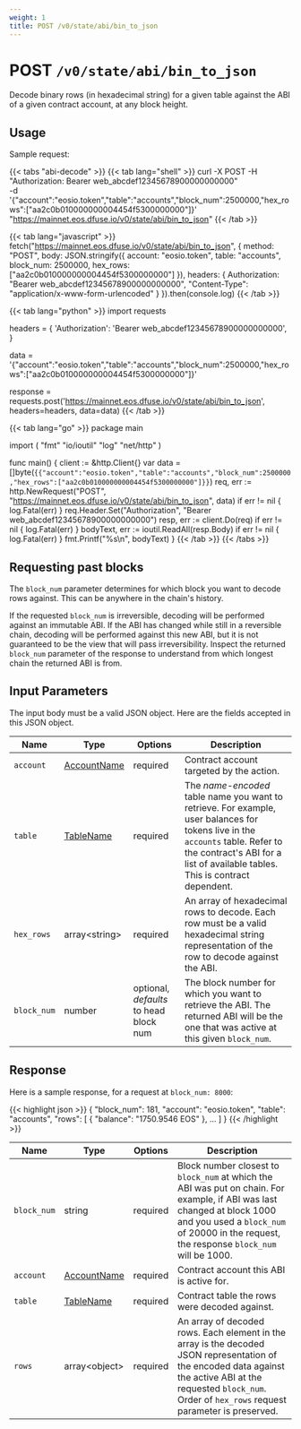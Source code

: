```yaml
---
weight: 1
title: POST /v0/state/abi/bin_to_json
---
```


# POST `/v0/state/abi/bin_to_json`

Decode binary rows (in hexadecimal string) for a given table against
the ABI of a given contract account, at any block height.


## Usage

Sample request:

{{< tabs "abi-decode" >}}
{{< tab lang="shell" >}}
curl -X POST -H "Authorization: Bearer web_abcdef12345678900000000000" \
    -d '{"account":"eosio.token","table":"accounts","block_num":2500000,"hex_rows":["aa2c0b010000000004454f5300000000"]}' \
    "https://mainnet.eos.dfuse.io/v0/state/abi/bin_to_json"
{{< /tab >}}

{{< tab lang="javascript" >}}
fetch("https://mainnet.eos.dfuse.io/v0/state/abi/bin_to_json", {
  method: "POST",
  body: JSON.stringify({
    account: "eosio.token",
    table: "accounts",
    block_num: 2500000,
    hex_rows: ["aa2c0b010000000004454f5300000000"]
  }),
  headers: {
    Authorization: "Bearer web_abcdef12345678900000000000",
    "Content-Type": "application/x-www-form-urlencoded"
  }
}).then(console.log)
{{< /tab >}}

{{< tab lang="python" >}}
import requests

headers = {
  'Authorization': 'Bearer web_abcdef12345678900000000000',
}

data = '{"account":"eosio.token","table":"accounts","block_num":2500000,"hex_rows":["aa2c0b010000000004454f5300000000"]}'

response = requests.post('https://mainnet.eos.dfuse.io/v0/state/abi/bin_to_json', headers=headers, data=data)
{{< /tab >}}

{{< tab lang="go" >}}
package main

import (
	"fmt"
	"io/ioutil"
	"log"
	"net/http"
)

func main() {
	client := &http.Client{}
	var data = []byte(`{{"account":"eosio.token","table":"accounts","block_num":2500000,"hex_rows":["aa2c0b010000000004454f5300000000"]}}`)
	req, err := http.NewRequest("POST", "https://mainnet.eos.dfuse.io/v0/state/abi/bin_to_json", data)
	if err != nil {
		log.Fatal(err)
	}
	req.Header.Set("Authorization", "Bearer web_abcdef12345678900000000000")
	resp, err := client.Do(req)
	if err != nil {
		log.Fatal(err)
	}
	bodyText, err := ioutil.ReadAll(resp.Body)
	if err != nil {
		log.Fatal(err)
	}
	fmt.Printf("%s\n", bodyText)
}
{{< /tab >}}
{{< /tabs >}}

## Requesting past blocks

The `block_num` parameter determines for which block you want to decode rows
against. This can be anywhere in the chain's history.

If the requested `block_num` is irreversible, decoding will be performed
against an immutable ABI. If the ABI has changed while still in a reversible
chain, decoding will be performed against this new ABI, but it is not guaranteed
to be the view that will pass irreversibility. Inspect the returned `block_num`
parameter of the response to understand from which longest chain the returned ABI is from.

## Input Parameters

The input body must be a valid JSON object. Here are the fields accepted in this JSON
object.

Name | Type | Options | Description
-----|------|---------|------------
`account` | [AccountName](#type-AccountName) | required | Contract account targeted by the action.
`table` | [TableName](#type-TableName) | required | The _name-encoded_ table name you want to retrieve. For example, user balances for tokens live in the `accounts` table. Refer to the contract's ABI for a list of available tables. This is contract dependent.
`hex_rows` | array&lt;string&gt; | required | An array of hexadecimal rows to decode. Each row must be a valid hexadecimal string representation of the row to decode against the ABI.
`block_num` | number | optional, _defaults_ to head block num | The block number for which you want to retrieve the ABI. The returned ABI will be the one that was active at this given `block_num`.

## Response

Here is a sample response, for a request at `block_num: 8000`:

{{< highlight json >}}
{
  "block_num": 181,
  "account": "eosio.token",
  "table": "accounts",
  "rows": [
    {
      "balance": "1750.9546 EOS"
    },
    ...
  ]
}
{{< /highlight >}}

Name | Type | Options | Description
-----|------|---------|------------
`block_num` | string | required | Block number closest to `block_num` at which the ABI was put on chain. For example, if ABI was last changed at block 1000 and you used a `block_num` of 20000 in the request, the response `block_num` will be 1000.
`account` | [AccountName](#type-AccountName) | required | Contract account this ABI is active for.
`table` | [TableName](#type-TableName) | required | Contract table the rows were decoded against.
`rows` | array&lt;object&gt; | required | An array of decoded rows. Each element in the array is the decoded JSON representation of the encoded data against the active ABI at the requested `block_num`. Order of `hex_rows` request parameter is preserved.